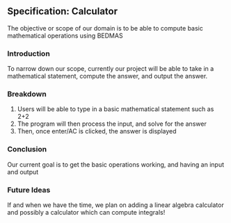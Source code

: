 ## Specification: Calculator

The objective or scope of our domain is to be able to compute basic mathematical operations using BEDMAS

### Introduction

To narrow down our scope, currently our project will be able to take in a mathematical statement, compute the answer, and output the answer.

### Breakdown

1. Users will be able to type in a basic mathematical statement such as 2+2
2. The program will then process the input, and solve for the answer
3. Then, once enter/AC is clicked, the answer is displayed

### Conclusion

Our current goal is to get the basic operations working, and having an input and output

### Future Ideas

If and when we have the time, we plan on adding a linear algebra calculator and possibly a calculator which can compute integrals!



